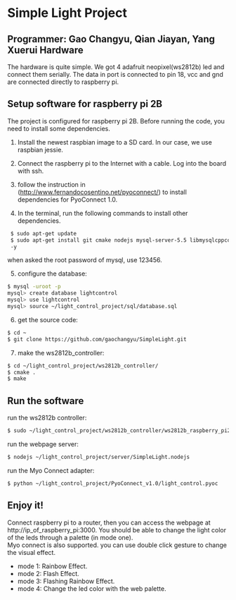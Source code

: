 Simple Light Project
===
Programmer: Gao Changyu, Qian Jiayan, Yang Xuerui
Hardware
---
The hardware is quite simple. We got 4 adafruit neopixel(ws2812b) led and connect them serially. The data in port is connected to pin 18, vcc and gnd are connected directly to raspberry pi.

Setup software for raspberry pi 2B
---

The project is configured for raspberry pi 2B. Before running the code, you need to install some dependencies.  

1. Install the newest raspbian image to a SD card. In our case, we use raspbian jessie.

2. Connect the raspberry pi to the Internet with a cable. Log into the board with ssh.

3. follow the instruction in (http://www.fernandocosentino.net/pyoconnect/) to install dependencies for PyoConnect 1.0.

4. In the terminal, run the following commands to install other dependencies.  
 ```bash
  $ sudo apt-get update
  $ sudo apt-get install git cmake nodejs mysql-server-5.5 libmysqlcppconn-dev python-mysqldb
  -y
 ```
when asked the root password of mysql, use 123456.  

5. configure the database:
 ```bash
 $ mysql -uroot -p
 mysql> create database lightcontrol
 mysql> use lightcontrol
 mysql> source ~/light_control_project/sql/database.sql
 ```

6. get the source code:
 ```bash
 $ cd ~
 $ git clone https://github.com/gaochangyu/SimpleLight.git
 ```

7. make the ws2812b_controller:
 ```bash
 $ cd ~/light_control_project/ws2812b_controller/
 $ cmake .
 $ make
 ```

Run the software
---
run the ws2812b controller:
 ```bash
 $ sudo ~/light_control_project/ws2812b_controller/ws2812b_raspberry_pi2
 ```
run the webpage server:
 ```bash
 $ nodejs ~/light_control_project/server/SimpleLight.nodejs
 ```
run the Myo Connect adapter:
 ```bash
 $ python ~/light_control_project/PyoConnect_v1.0/light_control.pyoc
 ```

Enjoy it!
---
Connect raspberry pi to a router, then you can access the webpage at http://ip_of_raspberry_pi:3000. You should be able to change the light color of the leds through a palette (in mode one).  
Myo connect is also supported. you can use double click gesture to change the visual effect.
* mode 1: Rainbow Effect.
* mode 2: Flash Effect.
* mode 3: Flashing Rainbow Effect.
* mode 4: Change the led color with the web palette.


 
